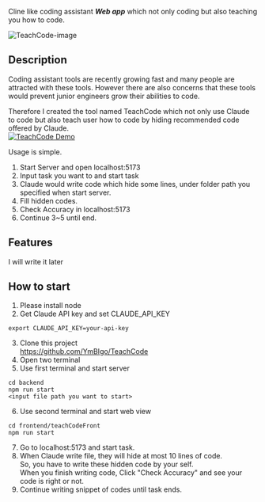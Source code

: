 Cline like coding assistant ***Web app*** which not only coding but also teaching you how to code.  

![TeachCode-image](https://vulnhuntr.s3.us-west-1.amazonaws.com/TeahCode_logo.png)  

## Description
Coding assistant tools are recently growing fast and many people are attracted with these tools.
However there are also concerns that these tools would prevent junior engineers grow their abilities to code.  
  
Therefore I created the tool named TeachCode which not only use Claude to code but also teach user how to code by hiding recommended code offered by Claude.  
[![TeachCode Demo](https://vulnhuntr.s3.us-west-1.amazonaws.com/TeachCode_Demo_image)](https://www.youtube.com/watch?v=WYd3rszVSZk)
  
Usage is simple.  

1. Start Server and open localhost:5173
2. Input task you want to and start task
3. Claude would write code which hide some lines, under folder path you specified when start server.
4. Fill hidden codes.
5. Check Accuracy in localhost:5173
6. Continue 3~5 until end.

## Features

I will write it later

## How to start

1. Please install node
2. Get Claude API key and set CLAUDE_API_KEY  
```
export CLAUDE_API_KEY=your-api-key
```
3. Clone this project  
   https://github.com/YmBIgo/TeachCode
4. Open two terminal
5. Use first terminal and start server  
```
cd backend
npm run start
<input file path you want to start>
```
6. Use second terminal and start web view  
```
cd frontend/teachCodeFront
npm run start
```
7. Go to localhost:5173 and start task.
8. When Claude write file, they will hide at most 10 lines of code.  
   So, you have to write these hidden code by your self.  
   When you finish writing code, Click "Check Accuracy" and see your code is right or not.
9. Continue writing snippet of codes until task ends.